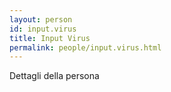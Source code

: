 ```yaml
---
layout: person
id: input.virus
title: Input Virus
permalink: people/input.virus.html
---
```


Dettagli della persona